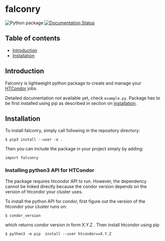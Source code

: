 # falconry

![Python package](https://github.com/fnechans/falconry/workflows/Python%20package/badge.svg)
[![Documentation Status](https://readthedocs.org/projects/falconry/badge/?version=latest)](https://falconry.readthedocs.io/en/latest/?badge=latest)

## Table of contents

- [Introduction](#introduction)
- [Installation](#installation)

## Introduction

Falconry is lightweight python package to create and manage your [HTCondor](https://github.com/htcondor/) jobs. 

Detailed documentation not available yet, check `example.py`. Package has to be first installed using pip as described in section on [installation](#installation).

## Installation

To install falconry, simply call following in the repository directory:

    $ pip3 install --user -e .

Then you can include the package in your project simply by adding:

    import falconry

### Installing python3 API for HTCondor

The package  requires htcondor API to run. However, the dependency cannot be linked directly because the condor version depends on the version of htcondor your cluster uses.

To install the python API for condor, first figure out the version of the htcondor your cluster runs on:

    $ condor_version

which returns condor version in form X.Y.Z . Then install htcondor using pip

    $ python3 -m pip  install --user htcondor==X.Y.Z
